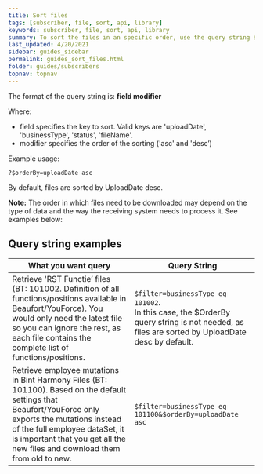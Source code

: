 ```yaml
---
title: Sort files
tags: [subscriber, file, sort, api, library]
keywords: subscriber, file, sort, api, library
summary: To sort the files in an specific order, use the query string $orderBy
last_updated: 4/20/2021
sidebar: guides_sidebar
permalink: guides_sort_files.html
folder: guides/subscribers
topnav: topnav
---
```


The format of the query string is: **field modifier**

Where:

- field specifies the key to sort. Valid keys are 'uploadDate', 'businessType', 'status', 'fileName'.
- modifier specifies the order of the sorting ('asc' and 'desc’)

Example usage:

```text
?$orderBy=uploadDate asc
```

By default, files are sorted by UploadDate desc.

**Note:** The order in which files need to be downloaded may depend on the type of data and the way the receiving system needs to process it. See examples below:

## Query string examples

| What you want query                                                                                                                                                                                                                                                     | Query String                                                                                                                                       |
| ----------------------------------------------------------------------------------------------------------------------------------------------------------------------------------------------------------------------------------------------------------------------- | -------------------------------------------------------------------------------------------------------------------------------------------------- |
| Retrieve 'RST Functie’ files (BT: 101002. Definition of all functions/positions available in Beaufort/YouForce). You would only need the latest file so you can ignore the rest, as each file contains the complete list of functions/positions.                        | `$filter=businessType eq 101002`. <br /> In this case, the $OrderBy query string is not needed, as files are sorted by UploadDate desc by default. |
| Retrieve employee mutations in Bint Harmony Files (BT: 101100). Based on the default settings that Beaufort/YouForce only exports the mutations instead of the full employee dataSet, it is important that you get all the new files and download them from old to new. | `$filter=businessType eq 101100&$orderBy=uploadDate asc`                                                                                           |
